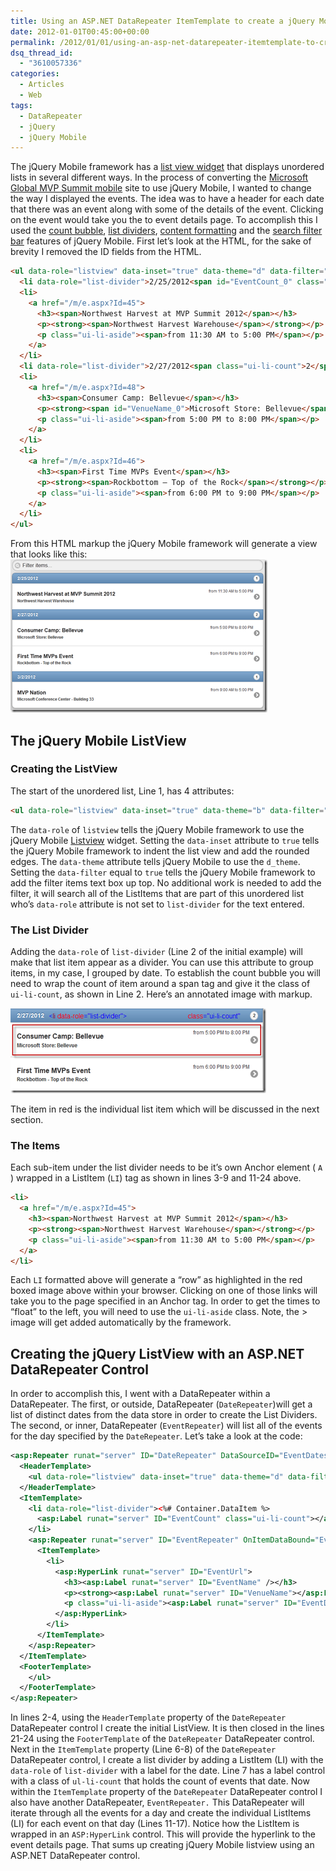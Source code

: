 ```yaml
---
title: Using an ASP.NET DataRepeater ItemTemplate to create a jQuery Mobile Nested List with List Dividers
date: 2012-01-01T00:45:00+00:00
permalink: /2012/01/01/using-an-asp-net-datarepeater-itemtemplate-to-create-a-jquery-mobile-nested-list-with-list-dividers/
dsq_thread_id:
  - "3610057336"
categories:
  - Articles
  - Web
tags:
  - DataRepeater
  - jQuery
  - jQuery Mobile
---
```

The jQuery Mobile framework has a [list view widget](http://jquerymobile.com/demos/1.0/docs/lists/docs-lists.html) that displays unordered lists in several different ways. In the process of converting the [Microsoft Global MVP Summit mobile](http://mvpsummitevents.info/m/) site to use jQuery Mobile, I wanted to change the way I displayed the events. The idea was to have a header for each date that there was an event along with some of the details of the event. Clicking on the event would take you the to event details page. To accomplish this I used the [count bubble](http://jquerymobile.com/demos/1.0/docs/lists/lists-count.html), [list dividers](http://jquerymobile.com/demos/1.0/docs/lists/lists-divider.html), [content formatting](http://jquerymobile.com/demos/1.0/docs/lists/lists-formatting.html) and the [search filter bar](http://jquerymobile.com/demos/1.0/docs/lists/lists-search.html) features of jQuery Mobile. First let’s look at the HTML, for the sake of brevity I removed the ID fields from the HTML.

```html
<ul data-role="listview" data-inset="true" data-theme="d" data-filter="true">
  <li data-role="list-divider">2/25/2012<span id="EventCount_0" class="ui-li-count">1</span></li>
  <li>
    <a href="/m/e.aspx?Id=45">
      <h3><span>Northwest Harvest at MVP Summit 2012</span></h3>
      <p><strong><span>Northwest Harvest Warehouse</span></strong></p>
      <p class="ui-li-aside"><span>from 11:30 AM to 5:00 PM</span></p>
    </a>
  </li>
  <li data-role="list-divider">2/27/2012<span class="ui-li-count">2</span></li>
  <li>
    <a href="/m/e.aspx?Id=48">
      <h3><span>Consumer Camp: Bellevue</span></h3>
      <p><strong><span id="VenueName_0">Microsoft Store: Bellevue</span></strong></p>
      <p class="ui-li-aside"><span>from 5:00 PM to 8:00 PM</span></p>
    </a>
  </li>
  <li>
    <a href="/m/e.aspx?Id=46">
      <h3><span>First Time MVPs Event</span></h3>
      <p><strong><span>Rockbottom – Top of the Rock</span></strong></p>
      <p class="ui-li-aside"><span>from 6:00 PM to 9:00 PM</span></p>
    </a>
  </li>
</ul>
```

From this HTML markup the jQuery Mobile framework will generate a view that looks like this: [![image](/assets/images/posts/image_thumb_2.png "image")](/assets/images/posts/image_3.png)

## The jQuery Mobile ListView

### Creating the ListView

The start of the unordered list, Line 1, has 4 attributes:

```html
<ul data-role="listview" data-inset="true" data-theme="b" data-filter="true">
```

The `data-role` of `listview` tells the jQuery Mobile framework to use the jQuery Mobile [Listview](http://jquerymobile.com/demos/1.0/docs/lists/docs-lists.html) widget. Setting the `data-inset` attribute to `true` tells the jQuery Mobile framework to indent the list view and add the rounded edges. The `data-theme` attribute tells jQuery Mobile to use the `d_theme`. Setting the `data-filter` equal to `true` tells the jQuery Mobile framework to add the filter items text box up top. No additional work is needed to add the filter, it will search all of the ListItems that are part of this unordered list who’s `data-role` attribute is not set to `list-divider` for the text entered.

### The List Divider

Adding the `data-role` of `list-divider` (Line 2 of the initial example) will make that list item appear as a divider. You can use this attribute to group items, in my case, I grouped by date. To establish the count bubble you will need to wrap the count of item around a span tag and give it the class of `ui-li-count`, as shown in Line 2. Here’s an annotated image with markup.

[![image](/assets/images/posts/image_thumb_3.png "image")](/assets/images/posts/image_4.png)

The item in red is the individual list item which will be discussed in the next section.

### The Items

Each sub-item under the list divider needs to be it’s own Anchor element ( `A` ) wrapped in a ListItem (`LI`) tag as shown in lines 3-9 and 11-24 above.

```html
<li>
  <a href="/m/e.aspx?Id=45">
    <h3><span>Northwest Harvest at MVP Summit 2012</span></h3>
    <p><strong><span>Northwest Harvest Warehouse</span></strong></p>
    <p class="ui-li-aside"><span>from 11:30 AM to 5:00 PM</span></p>
  </a>
</li>
```

Each `LI` formatted above will generate a “row” as highlighted in the red boxed image above within your browser. Clicking on one of those links will take you to the page specified in an Anchor tag. In order to get the times to “float” to the left, you will need to use the `ui-li-aside` class. Note, the > image will get added automatically by the framework.

## Creating the jQuery ListView with an ASP.NET DataRepeater Control

In order to accomplish this, I went with a DataRepeater within a DataRepeater. The first, or outside, DataRepeater (`DateRepeater`)will get a list of distinct dates from the data store in order to create the List Dividers. The second, or inner, DataRepeater (`EventRepeater`) will list all of the events for the day specified by the `DateRepeater`. Let’s take a look at the code:

```xml
<asp:Repeater runat="server" ID="DateRepeater" DataSourceID="EventDatesDataSource" OnItemDataBound="DateRepeaterOnItemDataBound">
  <HeaderTemplate>
    <ul data-role="listview" data-inset="true" data-theme="d" data-filter="true">
  </HeaderTemplate>
  <ItemTemplate>
    <li data-role="list-divider"><%# Container.DataItem %>
      <asp:Label runat="server" ID="EventCount" class="ui-li-count"></asp:Label>
    </li>
    <asp:Repeater runat="server" ID="EventRepeater" OnItemDataBound="EventRepeaterOnItemDataBound">
      <ItemTemplate>
        <li>
          <asp:HyperLink runat="server" ID="EventUrl">
            <h3><asp:Label runat="server" ID="EventName" /></h3>
            <p><strong><asp:Label runat="server" ID="VenueName"></asp:Label></strong></p>
            <p class="ui-li-aside"><asp:Label runat="server" ID="EventDate"></asp:Label></p>
          </asp:HyperLink>
        </li>
      </ItemTemplate>
    </asp:Repeater>
  </ItemTemplate>
  <FooterTemplate>
    </ul>
  </FooterTemplate>
</asp:Repeater>
```

In lines 2-4, using the `HeaderTemplate` property of the `DateRepeater` DataRepeater control I create the initial ListView. It is then closed in the lines 21-24 using the `FooterTemplate` of the `DateRepeater` DataRepeater control. Next in the `ItemTemplate` property (Line 6-8) of the `DateRepeater` DataRepeater control, I create a list divider by adding a ListItem (LI) with the `data-role` of `list-divider` with a label for the date. Line 7 has a label control with a class of `ul-li-count` that holds the count of events that date. Now within the `ItemTemplate` property of the `DateRepeater` DataRepeater control I also have another DataRepeater, `EventRepeater.` This DataRepeater will iterate through all the events for a day and create the individual ListItems (LI) for each event on that day (Lines 11-17). Notice how the ListItem is wrapped in an `ASP:HyperLink` control. This will provide the hyperlink to the event details page. That sums up creating jQuery Mobile listview using an ASP.NET DataRepeater control.